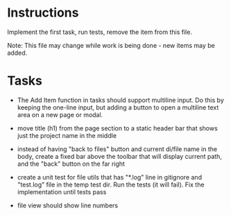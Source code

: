 # Instructions

Implement the first task, run tests, remove the item from this file.

Note: This file may change while work is being done - new items may be added.

# Tasks

- The Add Item function in tasks should support multiline input. Do this by keeping the one-line input, but adding a button to open a multiline text area on a new page or modal.

- move title (h1) from the page section to a static header bar that shows just the project name in the middle

- instead of having "back to files" button and current di/file name in the body, create a fixed bar above the toolbar that will display current path, and the "back" button on the far right

- create a unit test for file utils that has "\*.log" line in gitignore and "test.log" file in the temp test dir. Run the tests (it will fail). Fix the implementation until tests pass

- file view should show line numbers
